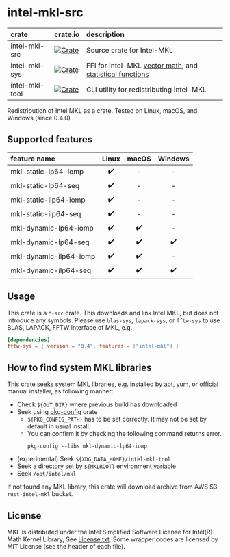 # intel-mkl-src

|crate | crate.io | description |
|:-----|:---------|:------------|
|intel-mkl-src| [![Crate](http://meritbadge.herokuapp.com/intel-mkl-src)](https://crates.io/crates/intel-mkl-src)| Source crate for Intel-MKL |
|intel-mkl-sys| [![Crate](http://meritbadge.herokuapp.com/intel-mkl-sys)](https://crates.io/crates/intel-mkl-sys)| FFI for Intel-MKL [vector math][VM], and [statistical functions][VSL] |
|intel-mkl-tool| [![Crate](http://meritbadge.herokuapp.com/intel-mkl-tool)](https://crates.io/crates/intel-mkl-tool)| CLI utility for redistributing Intel-MKL |

Redistribution of Intel MKL as a crate. Tested on Linux, macOS, and Windows (since 0.4.0)

[VM]:  https://software.intel.com/en-us/mkl-developer-reference-c-vector-mathematical-functions
[VSL]: https://software.intel.com/en-us/mkl-developer-reference-c-statistical-functions

## Supported features

| feature name           | Linux              | macOS              | Windows            |
|:-----------------------|:------------------:|:------------------:|:------------------:|
| mkl-static-lp64-iomp   | :heavy_check_mark: | -                  | -                  |
| mkl-static-lp64-seq    | :heavy_check_mark: | -                  | -                  |
| mkl-static-ilp64-iomp  | :heavy_check_mark: | -                  | -                  |
| mkl-static-ilp64-seq   | :heavy_check_mark: | -                  | -                  |
| mkl-dynamic-lp64-iomp  | :heavy_check_mark: | :heavy_check_mark: | -                  |
| mkl-dynamic-lp64-seq   | :heavy_check_mark: | :heavy_check_mark: | :heavy_check_mark: |
| mkl-dynamic-ilp64-iomp | :heavy_check_mark: | :heavy_check_mark: | -                  |
| mkl-dynamic-ilp64-seq  | :heavy_check_mark: | :heavy_check_mark: | :heavy_check_mark: |

## Usage

This crate is a `*-src` crate. This downloads and link Intel MKL, but does not introduce any symbols.
Please use `blas-sys`, `lapack-sys`, or `fftw-sys` to use BLAS, LAPACK, FFTW interface of MKL, e.g.

```toml
[dependencies]
fftw-sys = { version = "0.4", features = ["intel-mkl"] }
```

## How to find system MKL libraries

This crate seeks system MKL libraries, e.g. installed by [apt], [yum], or official manual installer, as following manner:

- Check `${OUT_DIR}` where previous build has downloaded
- Seek using [pkg-config] crate
  - `${PKG_CONFIG_PATH}` has to be set correctly. It may not be set by default in usual install.
  - You can confirm it by checking the following command returns error.
    ```
    pkg-config --libs mkl-dynamic-lp64-iomp
    ```
- (experimental) Seek `${XDG_DATA_HOME}/intel-mkl-tool`
- Seek a directory set by `${MKLROOT}` environment variable
- Seek `/opt/intel/mkl`

If not found any MKL library, this crate will download archive from AWS S3 `rust-intel-mkl` bucket.

[apt]: https://software.intel.com/content/www/us/en/develop/articles/installing-intel-free-libs-and-python-apt-repo.html
[yum]: https://software.intel.com/content/www/us/en/develop/articles/installing-intel-free-libs-and-python-yum-repo.html
[pkg-config]: https://github.com/rust-lang/pkg-config-rs

## License
MKL is distributed under the Intel Simplified Software License for Intel(R) Math Kernel Library, See [License.txt](License.txt).
Some wrapper codes are licensed by MIT License (see the header of each file).
